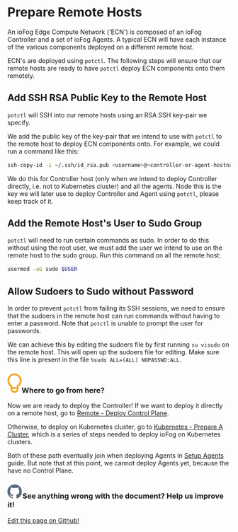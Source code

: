 # Prepare Remote Hosts

An ioFog Edge Compute Network ('ECN') is composed of an ioFog Controller and a set of ioFog Agents. A typical ECN will have each instance of the various components deployed on a different remote host.

ECN's are deployed using `potctl`. The following steps will ensure that our remote hosts are ready to have `potctl` deploy ECN components onto them remotely.

## Add SSH RSA Public Key to the Remote Host

`potctl` will SSH into our remote hosts using an RSA SSH key-pair we specify.

We add the public key of the key-pair that we intend to use with `potctl` to the remote host to deploy ECN components onto. For example, we could run a command like this:

```bash
ssh-copy-id -i ~/.ssh/id_rsa.pub <username>@<controller-or-agent-hostname>
```

We do this for Controller host (only when we intend to deploy Controller directly, i.e. not to Kubernetes cluster) and all the agents. Node this is the key we will later use to deploy Controller and Agent using `potctl`, please keep track of it.

## Add the Remote Host's User to Sudo Group

`potctl` will need to run certain commands as sudo. In order to do this without using the root user, we must add the user we intend to use on the remote host to the sudo group. Run this command on all the remote host:

```bash
usermod -aG sudo $USER
```

## Allow Sudoers to Sudo without Password

In order to prevent `potctl` from failing its SSH sessions, we need to ensure that the sudoers in the remote host can run commands without having to enter a password. Note that `potctl` is unable to prompt the user for passwords.

We can achieve this by editing the sudoers file by first running `su visudo` on the remote host. This will open up the sudoers file for editing. Make sure this line is present in the file `%sudo ALL=(ALL) NOPASSWD:ALL`.

<aside class="notifications tip">
  <h3><img src="/images/icos/ico-tip.svg" alt="">Where to go from here?</h3>
  <p>Now we are ready to deploy the Controller! If we want to deploy it directly on a remote host, go to <a href="#/./ioFog_3.0/platfomr-deployment/remote-control-plane">Remote - Deploy Control Plane</a>.</p>
  
  <p>Otherwise, to deploy on Kubernetes cluster, go to <a href="#/./ioFog_3.0/platfomr-deployment/kubernetes-prepare-cluster">Kubernetes - Prepare A Cluster</a>, which is a series of steps needed to deploy ioFog on Kubernetes clusters.</p>
  
  <p>Both of these path eventually join when deploying Agents in <a href="#/./ioFog_3.0/platfomr-deployment/setup-your-agents">Setup Agents</a> guide. But note that at this point, we cannot deploy Agents yet, because the have no Control Plane.</p>
</aside>

<aside class="notifications contribute">
  <h3><img src="/images/icos/ico-github.svg" alt="">See anything wrong with the document? Help us improve it!</h3>
  <a href="https://github.com/eclipse-iofog/iofog.org/edit/develop/content/docs/3.0/platform-deployment/prepare-your-remote-hosts.md"
    target="_blank">
    <p>Edit this page on Github!</p>
  </a>
</aside>
